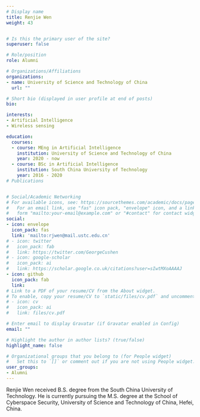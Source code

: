 ```yaml
---
# Display name
title: Renjie Wen
weight: 43


# Is this the primary user of the site?
superuser: false

# Role/position
role: Alumni

# Organizations/Affiliations
organizations:
- name: University of Science and Technology of China
  url: ""

# Short bio (displayed in user profile at end of posts)
bio:

interests:
- Artificial Intelligence
- Wireless sensing

education:
  courses:
  - course: MEng in Artificial Intelligence
    institution: University of Science and Technology of China
    year: 2020 - now
  - course: BSc in Artificial Intelligence
    institution: South China University of Technology
    year: 2016 - 2020
# Publications


# Social/Academic Networking
# For available icons, see: https://sourcethemes.com/academic/docs/page-builder/#icons
#   For an email link, use "fas" icon pack, "envelope" icon, and a link in the
#   form "mailto:your-email@example.com" or "#contact" for contact widget.
social:
- icon: envelope
  icon_pack: fas
  link: 'mailto:rjwen@mail.ustc.edu.cn'
# - icon: twitter
#   icon_pack: fab
#   link: https://twitter.com/GeorgeCushen
# - icon: google-scholar
#   icon_pack: ai
#   link: https://scholar.google.co.uk/citations?user=sIwtMXoAAAAJ
- icon: github
  icon_pack: fab
  link: 
# Link to a PDF of your resume/CV from the About widget.
# To enable, copy your resume/CV to `static/files/cv.pdf` and uncomment the lines below.
# - icon: cv
#   icon_pack: ai
#   link: files/cv.pdf

# Enter email to display Gravatar (if Gravatar enabled in Config)
email: ""

# Highlight the author in author lists? (true/false)
highlight_name: false

# Organizational groups that you belong to (for People widget)
#   Set this to `[]` or comment out if you are not using People widget.
user_groups:
- Alumni
---
```


 Renjie Wen received B.S. degree from the South China University of Technology. He is currently pursuing the M.S. degree at the School of Cyberspace Security, University of Science and Technology of China, Hefei, China.
